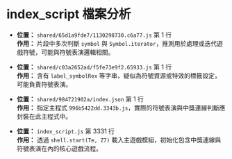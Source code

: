 # index_script 檔案分析

- **位置：** `shared/65d1a9fde7/1130298730.c6a77.js` 第 1 行  
  **作用：** 片段中多次判斷 `symbol` 與 `Symbol.iterator`，推測用於處理或迭代遊戲符號，可能與符號表演邏輯相關。

- **位置：** `shared/c03a2652ad/f5fe73e9f2.65933.js` 第 1 行  
  **作用：** 含有 `label_symbolRex` 等字串，疑似為符號資源或特效的標籤設定，可能負責符號表演。

- **位置：** `shared/984721902a/index.json` 第 1 行  
  **作用：** 指定主程式 `996b5422dd.3343b.js`，實際的符號表演與中獎連線判斷應封裝在此主程式中。

- **位置：** `index_script.js` 第 3331 行  
  **作用：** 透過 `shell.start(Te, Z7)` 載入主遊戲模組，初始化包含中獎連線與符號表演在內的核心遊戲流程。

